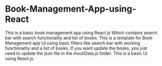 # Book-Management-App-using-React
This is a basic book management app using React.js Which contains search bar with search functionality and list of books.
This is a template for Book Management app UI using basic filters like search bar with working functionality and a list of books.
If you want update the books, you just need to update the json file in the mockData.js folder.
This is a basic Ui using React.js.
